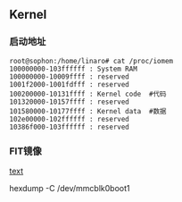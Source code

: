## Kernel

### 启动地址
```
root@sophon:/home/linaro# cat /proc/iomem
100000000-103ffffff : System RAM
100000000-10009ffff : reserved
1001f2000-1001fdfff : reserved
100200000-10131ffff : Kernel code  #代码
101320000-10157ffff : reserved
101580000-10177ffff : Kernel data  #数据
102e00000-102ffffff : reserved
10386f000-103ffffff : reserved
```


### FIT镜像
[text](https://www.cnblogs.com/arnoldlu/p/17912109.html)

hexdump -C /dev/mmcblk0boot1